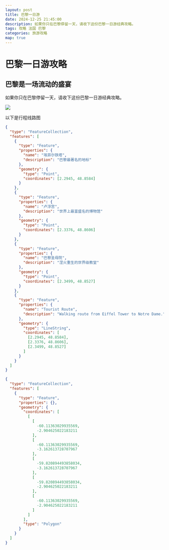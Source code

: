```yaml
---
layout: post
title: 巴黎一日游
date: 2024-12-25 21:45:00
description: 如果你只在巴黎停留一天，请收下这份巴黎一日游经典攻略。
tags: 攻略 法国 巴黎
categories: 旅游攻略
map: true
---
```


# 巴黎一日游攻略
## 巴黎是一场流动的盛宴

如果你只在巴黎停留一天，请收下这份巴黎一日游经典攻略。

<a href="https://africa.visa.com/content/dam/VCOM/regional/cemea/generic-cemea/travel-with-visa/destinations/paris/marquee-travel-paris-1920x720.jpg" data-lightbox="roadtrip"><img src="https://africa.visa.com/content/dam/VCOM/regional/cemea/generic-cemea/travel-with-visa/destinations/paris/marquee-travel-paris-1920x720.jpg" /></a>

以下是行程线路图

```geojson
{
  "type": "FeatureCollection",
  "features": [
    {
      "type": "Feature",
      "properties": {
        "name": "埃菲尔铁塔",
        "description": "巴黎最著名的地标"
      },
      "geometry": {
        "type": "Point",
        "coordinates": [2.2945, 48.8584]
      }
    },
    {
      "type": "Feature",
      "properties": {
        "name": "卢浮宫",
        "description": "世界上最富盛名的博物馆"
      },
      "geometry": {
        "type": "Point",
        "coordinates": [2.3376, 48.8606]
      }
    },
    {
      "type": "Feature",
      "properties": {
        "name": "巴黎圣母院",
        "description": "涅火重生的世界级教堂"
      },
      "geometry": {
        "type": "Point",
        "coordinates": [2.3499, 48.8527]
      }
    },
    {
      "type": "Feature",
      "properties": {
        "name": "Tourist Route",
        "description": "Walking route from Eiffel Tower to Notre Dame."
      },
      "geometry": {
        "type": "LineString",
        "coordinates": [
          [2.2945, 48.8584],
          [2.3376, 48.8606],
          [2.3499, 48.8527]
        ]
      }
    }
  ]
}
```

```geojson
{
  "type": "FeatureCollection",
  "features": [
    {
      "type": "Feature",
      "properties": {},
      "geometry": {
        "coordinates": [
          [
            [
              -60.11363029935569,
              -2.904625022183211
            ],
            [
              -60.11363029935569,
              -3.162613728707967
            ],
            [
              -59.820894493858034,
              -3.162613728707967
            ],
            [
              -59.820894493858034,
              -2.904625022183211
            ],
            [
              -60.11363029935569,
              -2.904625022183211
            ]
          ]
        ],
        "type": "Polygon"
      }
    }
  ]
}
```
